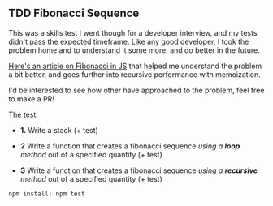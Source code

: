 ## TDD Fibonacci Sequence

This was a skills test I went though for a developer interview, and my tests didn't pass the expected timeframe. Like any good developer, I took the problem home and to understand it some more, and do better in the future.

[Here's an article on Fibonacci in JS](https://medium.com/developers-writing/fibonacci-sequence-algorithm-in-javascript-b253dc7e320e) that helped me understand the problem a bit better, and goes further into recursive performance with memoization.

I'd be interested to see how other have approached to the problem, feel free to make a PR!


The test:

- **1.** Write a stack (+ test)

- **2** Write a function that creates a fibonacci sequence _using a **loop** method_ out of a specified quantity (+ test)

- **3** Write a function that creates a fibonacci sequence _using a **recursive** method_ out of a specified quantity (+ test)

`npm install; npm test`